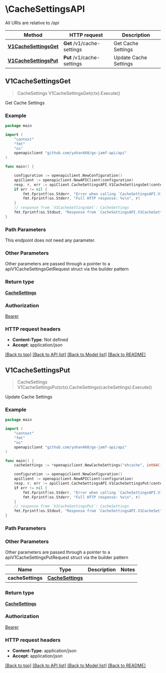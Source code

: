 # \CacheSettingsAPI

All URIs are relative to */api*

Method | HTTP request | Description
------------- | ------------- | -------------
[**V1CacheSettingsGet**](CacheSettingsAPI.md#V1CacheSettingsGet) | **Get** /v1/cache-settings | Get Cache Settings 
[**V1CacheSettingsPut**](CacheSettingsAPI.md#V1CacheSettingsPut) | **Put** /v1/cache-settings | Update Cache Settings 



## V1CacheSettingsGet

> CacheSettings V1CacheSettingsGet(ctx).Execute()

Get Cache Settings 



### Example

```go
package main

import (
	"context"
	"fmt"
	"os"
	openapiclient "github.com/yohan460/go-jamf-api/api"
)

func main() {

	configuration := openapiclient.NewConfiguration()
	apiClient := openapiclient.NewAPIClient(configuration)
	resp, r, err := apiClient.CacheSettingsAPI.V1CacheSettingsGet(context.Background()).Execute()
	if err != nil {
		fmt.Fprintf(os.Stderr, "Error when calling `CacheSettingsAPI.V1CacheSettingsGet``: %v\n", err)
		fmt.Fprintf(os.Stderr, "Full HTTP response: %v\n", r)
	}
	// response from `V1CacheSettingsGet`: CacheSettings
	fmt.Fprintf(os.Stdout, "Response from `CacheSettingsAPI.V1CacheSettingsGet`: %v\n", resp)
}
```

### Path Parameters

This endpoint does not need any parameter.

### Other Parameters

Other parameters are passed through a pointer to a apiV1CacheSettingsGetRequest struct via the builder pattern


### Return type

[**CacheSettings**](CacheSettings.md)

### Authorization

[Bearer](../README.md#Bearer)

### HTTP request headers

- **Content-Type**: Not defined
- **Accept**: application/json

[[Back to top]](#) [[Back to API list]](../README.md#documentation-for-api-endpoints)
[[Back to Model list]](../README.md#documentation-for-models)
[[Back to README]](../README.md)


## V1CacheSettingsPut

> CacheSettings V1CacheSettingsPut(ctx).CacheSettings(cacheSettings).Execute()

Update Cache Settings 



### Example

```go
package main

import (
	"context"
	"fmt"
	"os"
	openapiclient "github.com/yohan460/go-jamf-api/api"
)

func main() {
	cacheSettings := *openapiclient.NewCacheSettings("ehcache", int64(120), "24864549-94ea-4cc1-bb80-d7fb392c6556", []openapiclient.MemcachedEndpoints{*openapiclient.NewMemcachedEndpoints()}) // CacheSettings | 

	configuration := openapiclient.NewConfiguration()
	apiClient := openapiclient.NewAPIClient(configuration)
	resp, r, err := apiClient.CacheSettingsAPI.V1CacheSettingsPut(context.Background()).CacheSettings(cacheSettings).Execute()
	if err != nil {
		fmt.Fprintf(os.Stderr, "Error when calling `CacheSettingsAPI.V1CacheSettingsPut``: %v\n", err)
		fmt.Fprintf(os.Stderr, "Full HTTP response: %v\n", r)
	}
	// response from `V1CacheSettingsPut`: CacheSettings
	fmt.Fprintf(os.Stdout, "Response from `CacheSettingsAPI.V1CacheSettingsPut`: %v\n", resp)
}
```

### Path Parameters



### Other Parameters

Other parameters are passed through a pointer to a apiV1CacheSettingsPutRequest struct via the builder pattern


Name | Type | Description  | Notes
------------- | ------------- | ------------- | -------------
 **cacheSettings** | [**CacheSettings**](CacheSettings.md) |  | 

### Return type

[**CacheSettings**](CacheSettings.md)

### Authorization

[Bearer](../README.md#Bearer)

### HTTP request headers

- **Content-Type**: application/json
- **Accept**: application/json

[[Back to top]](#) [[Back to API list]](../README.md#documentation-for-api-endpoints)
[[Back to Model list]](../README.md#documentation-for-models)
[[Back to README]](../README.md)

